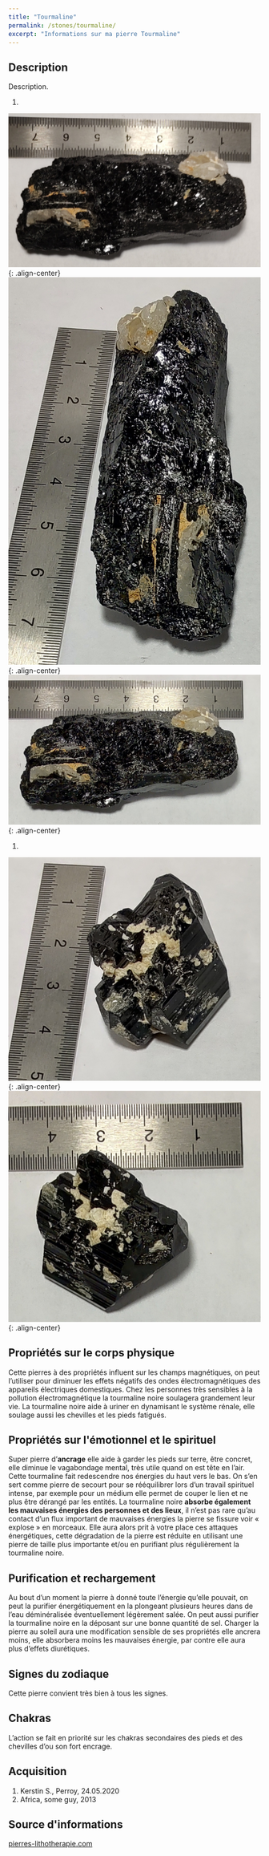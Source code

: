 ```yaml
---
title: "Tourmaline"
permalink: /stones/tourmaline/
excerpt: "Informations sur ma pierre Tourmaline"
---
```


## Description
Description.

1. <br>
![Tourmaline](/images/stones/Tourmaline_Kerstin_20200524_1.jpg "Tourmaline"){: .align-center}
<br>
![Tourmaline](/images/stones/Tourmaline_Kerstin_20200524_2.jpg "Tourmaline"){: .align-center}
<br>
![Tourmaline](/images/stones/Tourmaline_Kerstin_20200524_3.jpg "Tourmaline"){: .align-center}
1. <br>
![Tourmaline](/images/stones/Tourmaline_Africa_2013_1.jpg "Tourmaline"){: .align-center}
<br>
![Tourmaline](/images/stones/Tourmaline_Africa_2013_2.jpg "Tourmaline"){: .align-center}


## Propriétés sur le corps physique

Cette pierres à des propriétés influent sur les champs magnétiques, on peut l’utiliser pour diminuer les effets négatifs des ondes électromagnétiques des appareils électriques domestiques. Chez les personnes très sensibles à la pollution électromagnétique la tourmaline noire soulagera grandement leur vie. La tourmaline noire aide à uriner en dynamisant le système rénale, elle soulage aussi les chevilles et les pieds fatigués.


## Propriétés sur l'émotionnel et le spirituel

Super pierre d’**ancrage** elle aide à garder les pieds sur terre, être concret, elle diminue le vagabondage mental, très utile quand on est tête en l’air. Cette tourmaline fait redescendre nos énergies du haut vers le bas. On s’en sert comme pierre de secourt pour se rééquilibrer lors d’un travail spirituel intense, par exemple pour un médium elle permet de couper le lien et ne plus être dérangé par les entités. La tourmaline noire **absorbe également les mauvaises énergies des personnes et des lieux**, il n’est pas rare qu’au contact d’un flux important de mauvaises énergies la pierre se fissure voir « explose » en morceaux. Elle aura alors prit à votre place ces attaques énergétiques, cette dégradation de la pierre est  réduite en utilisant une pierre de taille plus importante et/ou en purifiant plus régulièrement la tourmaline noire.


## Purification et rechargement

Au bout d’un moment la pierre à donné toute l’énergie qu’elle pouvait, on peut la purifier énergétiquement en la plongeant plusieurs heures dans de l’eau déminéralisée éventuellement légèrement salée. On peut aussi purifier la tourmaline noire en la déposant sur une bonne quantité de sel. Charger la pierre au soleil aura une modification sensible de ses propriétés elle ancrera moins, elle absorbera moins les mauvaises énergie, par contre elle aura plus d’effets diurétiques.


## Signes du zodiaque
Cette pierre convient très bien à tous les signes.


## Chakras
L’action se fait en priorité sur les chakras secondaires des pieds et des chevilles d’ou son fort encrage.


## Acquisition
1. Kerstin S., Perroy, 24.05.2020
1. Africa, some guy, 2013


## Source d'informations

[pierres-lithotherapie.com](https://www.pierres-lithotherapie.com/tourmaline-noire-proprietes/)
